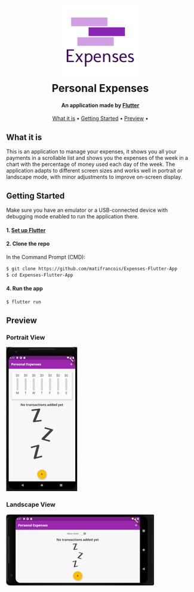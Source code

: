 <h1 align="center">
  <br>
  <img src="Assets/Images/logo.png" alt="Expenses" width="200">
  <br>
  Personal Expenses
  <br>
</h1>

<h4 align="center">An application made by <a href="https://flutter.dev/" target="_blank">Flutter</a></h4>


<p align="center">
  <a href="#what-is-it">What it is</a> •
  <a href="#getting-started">Getting Started</a> •
  <a href="#preview">Preview</a> •
</p>

## What it is

This is an application to manage your expenses, it shows you all your payments in a scrollable list and shows you the expenses of the week in a chart with the percentage of money used each day of the week. 
The application adapts to different screen sizes and works well in portrait or landscape mode, with minor adjustments to improve on-screen display.

## Getting Started

Make sure you have an emulator or a USB-connected device with debugging mode enabled to run the application there.

#### 1. [Set up Flutter](https://flutter.io/setup/)

#### 2. Clone the repo

In the Command Prompt (CMD):

```sh
$ git clone https://github.com/matifrancois/Expenses-Flutter-App
$ cd Expenses-Flutter-App
```

#### 4. Run the app

```sh
$ flutter run
```


## Preview


### Portrait View

![App Working](Demo/ExpensesApp.gif)

### Landscape View

![App Working](Demo/LandscapeExpenses.gif)











